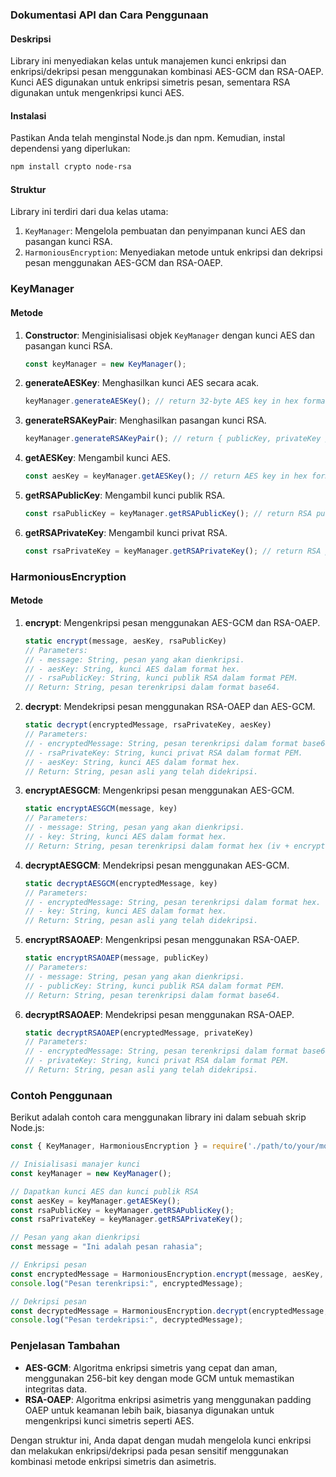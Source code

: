 ### Dokumentasi API dan Cara Penggunaan

#### Deskripsi
Library ini menyediakan kelas untuk manajemen kunci enkripsi dan enkripsi/dekripsi pesan menggunakan kombinasi AES-GCM dan RSA-OAEP. Kunci AES digunakan untuk enkripsi simetris pesan, sementara RSA digunakan untuk mengenkripsi kunci AES.

#### Instalasi
Pastikan Anda telah menginstal Node.js dan npm. Kemudian, instal dependensi yang diperlukan:
```bash
npm install crypto node-rsa
```

#### Struktur
Library ini terdiri dari dua kelas utama:
1. `KeyManager`: Mengelola pembuatan dan penyimpanan kunci AES dan pasangan kunci RSA.
2. `HarmoniousEncryption`: Menyediakan metode untuk enkripsi dan dekripsi pesan menggunakan AES-GCM dan RSA-OAEP.

### KeyManager

#### Metode

1. **Constructor**: Menginisialisasi objek `KeyManager` dengan kunci AES dan pasangan kunci RSA.
    ```javascript
    const keyManager = new KeyManager();
    ```

2. **generateAESKey**: Menghasilkan kunci AES secara acak.
    ```javascript
    keyManager.generateAESKey(); // return 32-byte AES key in hex format
    ```

3. **generateRSAKeyPair**: Menghasilkan pasangan kunci RSA.
    ```javascript
    keyManager.generateRSAKeyPair(); // return { publicKey, privateKey }
    ```

4. **getAESKey**: Mengambil kunci AES.
    ```javascript
    const aesKey = keyManager.getAESKey(); // return AES key in hex format
    ```

5. **getRSAPublicKey**: Mengambil kunci publik RSA.
    ```javascript
    const rsaPublicKey = keyManager.getRSAPublicKey(); // return RSA public key in PEM format
    ```

6. **getRSAPrivateKey**: Mengambil kunci privat RSA.
    ```javascript
    const rsaPrivateKey = keyManager.getRSAPrivateKey(); // return RSA private key in PEM format
    ```

### HarmoniousEncryption

#### Metode

1. **encrypt**: Mengenkripsi pesan menggunakan AES-GCM dan RSA-OAEP.
    ```javascript
    static encrypt(message, aesKey, rsaPublicKey)
    // Parameters:
    // - message: String, pesan yang akan dienkripsi.
    // - aesKey: String, kunci AES dalam format hex.
    // - rsaPublicKey: String, kunci publik RSA dalam format PEM.
    // Return: String, pesan terenkripsi dalam format base64.
    ```

2. **decrypt**: Mendekripsi pesan menggunakan RSA-OAEP dan AES-GCM.
    ```javascript
    static decrypt(encryptedMessage, rsaPrivateKey, aesKey)
    // Parameters:
    // - encryptedMessage: String, pesan terenkripsi dalam format base64.
    // - rsaPrivateKey: String, kunci privat RSA dalam format PEM.
    // - aesKey: String, kunci AES dalam format hex.
    // Return: String, pesan asli yang telah didekripsi.
    ```

3. **encryptAESGCM**: Mengenkripsi pesan menggunakan AES-GCM.
    ```javascript
    static encryptAESGCM(message, key)
    // Parameters:
    // - message: String, pesan yang akan dienkripsi.
    // - key: String, kunci AES dalam format hex.
    // Return: String, pesan terenkripsi dalam format hex (iv + encrypted data + auth tag).
    ```

4. **decryptAESGCM**: Mendekripsi pesan menggunakan AES-GCM.
    ```javascript
    static decryptAESGCM(encryptedMessage, key)
    // Parameters:
    // - encryptedMessage: String, pesan terenkripsi dalam format hex.
    // - key: String, kunci AES dalam format hex.
    // Return: String, pesan asli yang telah didekripsi.
    ```

5. **encryptRSAOAEP**: Mengenkripsi pesan menggunakan RSA-OAEP.
    ```javascript
    static encryptRSAOAEP(message, publicKey)
    // Parameters:
    // - message: String, pesan yang akan dienkripsi.
    // - publicKey: String, kunci publik RSA dalam format PEM.
    // Return: String, pesan terenkripsi dalam format base64.
    ```

6. **decryptRSAOAEP**: Mendekripsi pesan menggunakan RSA-OAEP.
    ```javascript
    static decryptRSAOAEP(encryptedMessage, privateKey)
    // Parameters:
    // - encryptedMessage: String, pesan terenkripsi dalam format base64.
    // - privateKey: String, kunci privat RSA dalam format PEM.
    // Return: String, pesan asli yang telah didekripsi.
    ```

### Contoh Penggunaan

Berikut adalah contoh cara menggunakan library ini dalam sebuah skrip Node.js:

```javascript
const { KeyManager, HarmoniousEncryption } = require('./path/to/your/module');

// Inisialisasi manajer kunci
const keyManager = new KeyManager();

// Dapatkan kunci AES dan kunci publik RSA
const aesKey = keyManager.getAESKey();
const rsaPublicKey = keyManager.getRSAPublicKey();
const rsaPrivateKey = keyManager.getRSAPrivateKey();

// Pesan yang akan dienkripsi
const message = "Ini adalah pesan rahasia";

// Enkripsi pesan
const encryptedMessage = HarmoniousEncryption.encrypt(message, aesKey, rsaPublicKey);
console.log("Pesan terenkripsi:", encryptedMessage);

// Dekripsi pesan
const decryptedMessage = HarmoniousEncryption.decrypt(encryptedMessage, rsaPrivateKey, aesKey);
console.log("Pesan terdekripsi:", decryptedMessage);
```

### Penjelasan Tambahan

- **AES-GCM**: Algoritma enkripsi simetris yang cepat dan aman, menggunakan 256-bit key dengan mode GCM untuk memastikan integritas data.
- **RSA-OAEP**: Algoritma enkripsi asimetris yang menggunakan padding OAEP untuk keamanan lebih baik, biasanya digunakan untuk mengenkripsi kunci simetris seperti AES.

Dengan struktur ini, Anda dapat dengan mudah mengelola kunci enkripsi dan melakukan enkripsi/dekripsi pada pesan sensitif menggunakan kombinasi metode enkripsi simetris dan asimetris.
